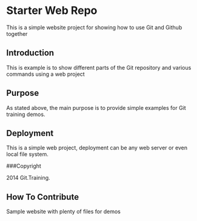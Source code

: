 # Starter Web Repo

This is a simple website project for showing how to use Git and Github 
together

## Introduction
This is example is to show different parts 
of the Git repository and various commands
using a web project

## Purpose

As stated above, the main purpose is to provide
simple examples for Git training demos.

## Deployment

This is a simple web project, deployment 
can be any web server or even local file system.

###Copyright

2014 Git.Training.

## How To Contribute

Sample website with plenty of files for demos

